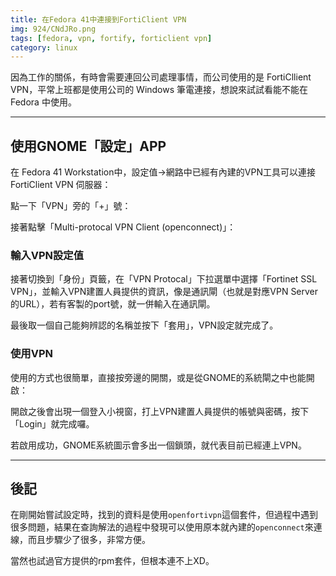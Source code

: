 ```yaml
---
title: 在Fedora 41中連接到FortiClient VPN
img: 924/CNdJRo.png
tags: [fedora, vpn, fortify, forticlient vpn]
category: linux
---
```


因為工作的關係，有時會需要連回公司處理事情，而公司使用的是 FortiCllient VPN，平常上班都是使用公司的 Windows 筆電連接，想說來試試看能不能在 Fedora 中使用。

<!--more-->

---

## 使用GNOME「設定」APP

在 Fedora 41 Workstation中，設定值→網路中已經有內建的VPN工具可以連接 FortiClient VPN 伺服器：

<article-img img="922/X0Ehlq.png"></article-img>

點一下「VPN」旁的「+」號：

<article-img img="922/EJhLhj.png"></article-img>

接著點擊「Multi-protocal VPN Client (openconnect)」：

<article-img img="924/zlJeel.png"></article-img>

### 輸入VPN設定值

接著切換到「身份」頁籤，在「VPN Protocal」下拉選單中選擇「Fortinet SSL VPN」，並輸入VPN建置人員提供的資訊，像是通訊閘（也就是對應VPN Server的URL），若有客製的port號，就一併輸入在通訊閘。

最後取一個自己能夠辨認的名稱並按下「套用」，VPN設定就完成了。

### 使用VPN

使用的方式也很簡單，直接按旁邊的開關，或是從GNOME的系統閘之中也能開啟：

<article-img img="922/WgqEvJ.png"></article-img>

開啟之後會出現一個登入小視窗，打上VPN建置人員提供的帳號與密碼，按下「Login」就完成囉。

<article-img img="922/HOle2r.png"></article-img>

若啟用成功，GNOME系統圖示會多出一個鎖頭，就代表目前已經連上VPN。

<article-img img="922/N15wYG.png"></article-img>

---

## 後記

在剛開始嘗試設定時，找到的資料是使用`openfortivpn`這個套件，但過程中遇到很多問題，結果在查詢解法的過程中發現可以使用原本就內建的`openconnect`來連線，而且步驟少了很多，非常方便。

當然也試過官方提供的rpm套件，但根本連不上XD。
